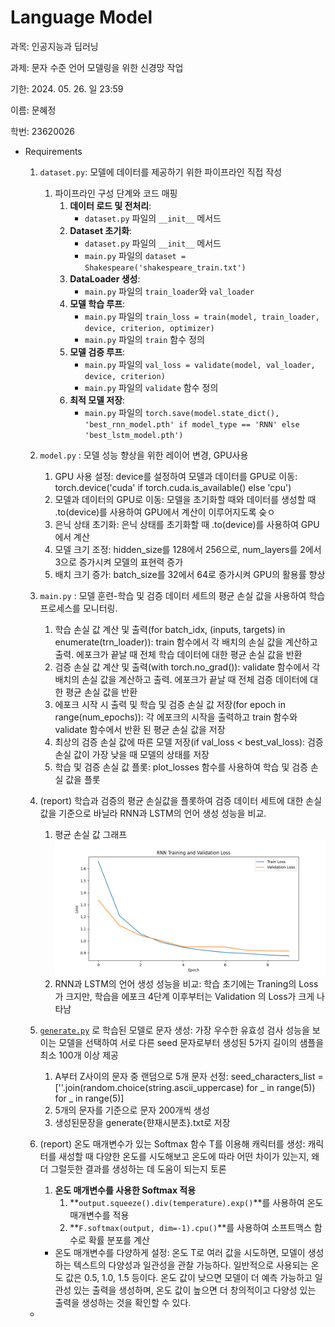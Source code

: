 # Language Model

과목: 인공지능과 딥러닝

과제: 문자 수준 언어 모델링을 위한 신경망 작업

기한: 2024. 05. 26. 일 23:59

이름: 문혜정

학번: 23620026

- Requirements
    1. `dataset.py`: 모델에 데이터를 제공하기 위한 파이프라인 직접 작성
        1. 파이프라인 구성 단계와 코드 매핑
            1. **데이터 로드 및 전처리**:
                - `dataset.py` 파일의 `__init__` 메서드
            2. **Dataset 초기화**:
                - `dataset.py` 파일의 `__init__` 메서드
                - `main.py` 파일의 `dataset = Shakespeare('shakespeare_train.txt')`
            3. **DataLoader 생성**:
                - `main.py` 파일의 `train_loader`와 `val_loader`
            4. **모델 학습 루프**:
                - `main.py` 파일의 `train_loss = train(model, train_loader, device, criterion, optimizer)`
                - `main.py` 파일의 `train` 함수 정의
            5. **모델 검증 루프**:
                - `main.py` 파일의 `val_loss = validate(model, val_loader, device, criterion)`
                - `main.py` 파일의 `validate` 함수 정의
            6. **최적 모델 저장**:
                - `main.py` 파일의 `torch.save(model.state_dict(), 'best_rnn_model.pth' if model_type == 'RNN' else 'best_lstm_model.pth')`
    2. `model.py` : 모델 성능 향상을 위한 레이어 변경, GPU사용
        1. GPU 사용 설정: device를 설정하여 모델과 데이터를 GPU로 이동: torch.device('cuda' if torch.cuda.is_available() else 'cpu')
        2. 모델과 데이터의 GPU로 이동: 모델을 초기화할 때와 데이터를 생성할 때 .to(device)를 사용하여 GPU에서 계산이 이루어지도록 슺ㅇ
        3. 은닉 상태 초기화: 은닉 상태를 초기화할 때 .to(device)를 사용하여 GPU에서 계산
        4. 모델 크기 조정: hidden_size를 128에서 256으로, num_layers를 2에서 3으로 증가시켜 모델의 표현력 증가
        5. 배치 크기 증가: batch_size를 32에서 64로 증가시켜 GPU의 활용률 향상
    3. `main.py` : 모델 훈련-학습 및 검증 데이터 세트의 평균 손실 값을 사용하여 학습 프로세스를 모니터링.
        1. 학습 손실 값 계산 및 출력(for batch_idx, (inputs, targets) in enumerate(trn_loader)): train 함수에서 각 배치의 손실 값을 계산하고 출력. 에포크가 끝날 때 전체 학습 데이터에 대한 평균 손실 값을 반환
        2. 검증 손실 값 계산 및 출력(with torch.no_grad()): validate 함수에서 각 배치의 손실 값을 계산하고 출력. 에포크가 끝날 때 전체 검증 데이터에 대한 평균 손실 값을 반환
        3. 에포크 시작 시 출력 및 학습 및 검증 손실 값 저장(for epoch in range(num_epochs)): 각 에포크의 시작을 출력하고 train 함수와 validate 함수에서 반환 된 평균 손실 값을 저장
        4. 최상의 검증 손실 값에 따른 모델 저장(if val_loss < best_val_loss): 검증 손실 값이 가장 낮을 때 모델의 상태를 저장
        5. 학습 및 검증 손실 값 플롯: plot_losses 함수를 사용하여 학습 및 검증 손실 값을 플롯
    4. (report) 학습과 검증의 평균 손실값을 플롯하여 검증 데이터 세트에 대한 손실값을 기준으로 바닐라 RNN과 LSTM의 언어 생성 성능을 비교.
        1. 평균 손실 값 그래프
           ![poster](./Figure_1.png)
        2. RNN과 LSTM의 언어 생성 성능을 비교: 학습 초기에는 Traning의 Loss가 크지만, 학습을 에포크 4단계 이후부터는 Validation 의 Loss가 크게 나타남
        
    5. [`generate.py`](http://generate.py) 로 학습된 모델로 문자 생성: 가장 우수한 유효성 검사 성능을 보이는 모델을 선택하여 서로 다른 seed 문자로부터 생성된 5가지 길이의 샘플을 최소 100개 이상 제공
        1. A부터 Z사이의 문자 중 랜덤으로 5개 문자 선정:  seed_characters_list = [''.join(random.choice(string.ascii_uppercase) for _ in range(5)) for _ in range(5)]
        2. 5개의 문자를 기준으로 문자 200개씩 생성
        3. 생성된문장을 generate{햔재시분초}.txt로 저장
    6. (report) 온도 매개변수가 있는 Softmax 함수 T를 이용해 캐릭터를 생성: 캐릭터를 새성할 때 다양한 온도를 시도해보고 온도에 따라 어떤 차이가 있는지, 왜 더 그럴듯한 결과를 생성하는 데 도움이 되는지 토론
        1. **온도 매개변수를 사용한 Softmax 적용**
            1. **`output.squeeze().div(temperature).exp()`**를 사용하여 온도 매개변수를 적용
            2. **`F.softmax(output, dim=-1).cpu()`**를 사용하여 소프트맥스 함수로 확률 분포를 계산
        - 온도 매개변수를 다양하게 설정: 온도 T로 여러 값을 시도하면, 모델이 생성하는 텍스트의 다양성과 일관성을 관찰 가능하다. 일반적으로 사용되는 온도 값은 0.5, 1.0, 1.5 등이다. 온도 값이 낮으면 모델이 더 예측 가능하고 일관성 있는 출력을 생성하며, 온도 값이 높으면 더 창의적이고 다양성 있는 출력을 생성하는 것을 확인할 수 있다.
        
    -
